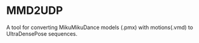 # MMD2UDP
A tool for converting MikuMikuDance models (.pmx) with motions(.vmd) to UltraDensePose sequences. 

